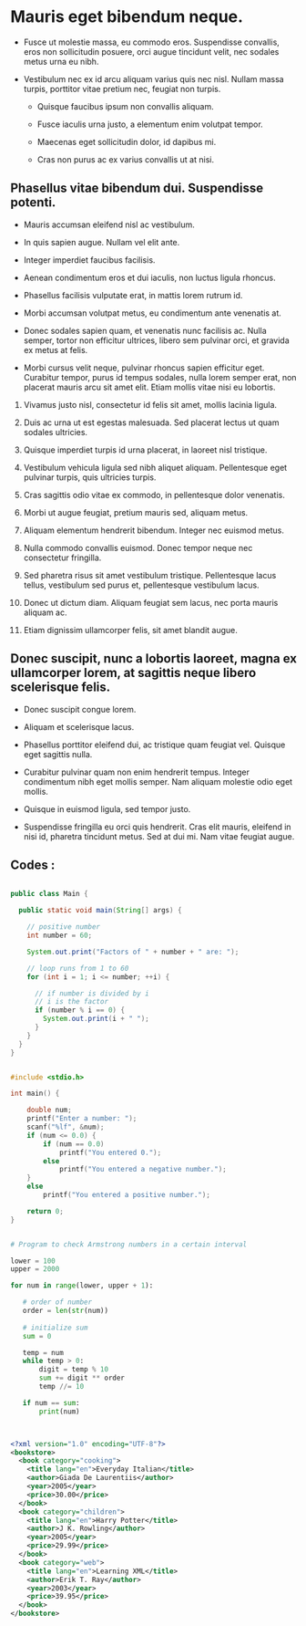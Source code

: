 # Mauris eget bibendum neque.

- Fusce ut molestie massa, eu commodo eros. Suspendisse convallis, eros non sollicitudin posuere, orci augue tincidunt velit, nec sodales metus urna eu nibh. 
 
- Vestibulum nec ex id arcu aliquam varius quis nec nisl. Nullam massa turpis, porttitor vitae pretium nec, feugiat non turpis. 
   
   - Quisque faucibus ipsum non convallis aliquam. 

   - Fusce iaculis urna justo, a elementum enim volutpat tempor. 
   
   - Maecenas eget sollicitudin dolor, id dapibus mi. 
   
   - Cras non purus ac ex varius convallis ut at nisi.
 
## Phasellus vitae bibendum dui. Suspendisse potenti. 

- Mauris accumsan eleifend nisl ac vestibulum. 

- In quis sapien augue. Nullam vel elit ante. 

- Integer imperdiet faucibus facilisis. 

- Aenean condimentum eros et dui iaculis, non luctus ligula rhoncus.
 
 - Phasellus facilisis vulputate erat, in mattis lorem rutrum id. 
 
 - Morbi accumsan volutpat metus, eu condimentum ante venenatis at. 
 
 - Donec sodales sapien quam, et venenatis nunc facilisis ac. Nulla semper, tortor non efficitur ultrices, libero sem pulvinar orci, et gravida ex metus at felis. 
 
 - Morbi cursus velit neque, pulvinar rhoncus sapien efficitur eget. Curabitur tempor, purus id tempus sodales, nulla lorem semper erat, non placerat mauris arcu sit amet elit. Etiam mollis vitae nisi eu lobortis.

1. Vivamus justo nisl, consectetur id felis sit amet, mollis lacinia ligula. 

2. Duis ac urna ut est egestas malesuada. Sed placerat lectus ut quam sodales ultricies. 

3. Quisque imperdiet turpis id urna placerat, in laoreet nisl tristique. 

4. Vestibulum vehicula ligula sed nibh aliquet aliquam. Pellentesque eget pulvinar turpis, quis ultricies turpis. 

5. Cras sagittis odio vitae ex commodo, in pellentesque dolor venenatis. 

6. Morbi ut augue feugiat, pretium mauris sed, aliquam metus.

7. Aliquam elementum hendrerit bibendum. Integer nec euismod metus. 

8. Nulla commodo convallis euismod. Donec tempor neque nec consectetur fringilla. 

9. Sed pharetra risus sit amet vestibulum tristique. Pellentesque lacus tellus, vestibulum sed purus et, pellentesque vestibulum lacus. 

10. Donec ut dictum diam. Aliquam feugiat sem lacus, nec porta mauris aliquam ac. 

11. Etiam dignissim ullamcorper felis, sit amet blandit augue.

## Donec suscipit, nunc a lobortis laoreet, magna ex ullamcorper lorem, at sagittis neque libero scelerisque felis. 

   - Donec suscipit congue lorem.

  - Aliquam et scelerisque lacus. 
  
  - Phasellus porttitor eleifend dui, ac tristique quam feugiat vel. Quisque eget sagittis nulla. 
 
 - Curabitur pulvinar quam non enim hendrerit tempus. Integer condimentum nibh eget mollis semper. Nam aliquam molestie odio eget mollis.
 
  - Quisque in euismod ligula, sed tempor justo. 
 
 - Suspendisse fringilla eu orci quis hendrerit. Cras elit mauris, eleifend in nisi id, pharetra tincidunt metus. Sed at dui mi. Nam vitae feugiat augue.

## Codes :

```java

public class Main {

  public static void main(String[] args) {

    // positive number
    int number = 60;

    System.out.print("Factors of " + number + " are: ");

    // loop runs from 1 to 60
    for (int i = 1; i <= number; ++i) {

      // if number is divided by i
      // i is the factor
      if (number % i == 0) {
        System.out.print(i + " ");
      }
    }
  }
}

```
```c

#include <stdio.h>

int main() {

    double num;
    printf("Enter a number: ");
    scanf("%lf", &num);
    if (num <= 0.0) {
        if (num == 0.0)
            printf("You entered 0.");
        else
            printf("You entered a negative number.");
    } 
    else
        printf("You entered a positive number.");

    return 0;
}

```

```python

# Program to check Armstrong numbers in a certain interval

lower = 100
upper = 2000

for num in range(lower, upper + 1):

   # order of number
   order = len(str(num))
    
   # initialize sum
   sum = 0

   temp = num
   while temp > 0:
       digit = temp % 10
       sum += digit ** order
       temp //= 10

   if num == sum:
       print(num)



```

```xml

<?xml version="1.0" encoding="UTF-8"?>
<bookstore>
  <book category="cooking">
    <title lang="en">Everyday Italian</title>
    <author>Giada De Laurentiis</author>
    <year>2005</year>
    <price>30.00</price>
  </book>
  <book category="children">
    <title lang="en">Harry Potter</title>
    <author>J K. Rowling</author>
    <year>2005</year>
    <price>29.99</price>
  </book>
  <book category="web">
    <title lang="en">Learning XML</title>
    <author>Erik T. Ray</author>
    <year>2003</year>
    <price>39.95</price>
  </book>
</bookstore>

```